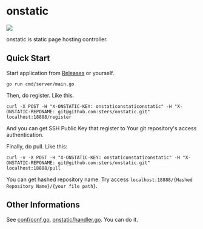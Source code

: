 # onstatic

![](https://github.com/sters/onstatic/workflows/Go/badge.svg)

onstatic is static page hosting controller.

## Quick Start

Start application from [Releases](https://github.com/sters/onstatic/releases) or yourself.
```
go run cmd/server/main.go
```

Then, do register. Like this.
```
curl -X POST -H "X-ONSTATIC-KEY: onstaticonstaticonstatic" -H "X-ONSTATIC-REPONAME: git@github.com:sters/onstatic.git" localhost:18888/register
```
And you can get SSH Public Key that register to Your git repository's access authentication.

Finally, do pull. Like this:
```
curl -v -X POST -H "X-ONSTATIC-KEY: onstaticonstaticonstatic" -H "X-ONSTATIC-REPONAME: git@github.com:sters/onstatic.git" localhost:18888/pull
```
You can get hashed repository name. Try access `localhost:18888/{Hashed Repository Name}/{your file path}`.



## Other Informations

See [conf/conf.go](conf/conf.go), [onstatic/handler.go](onstatic/handler.go). You can do it.

